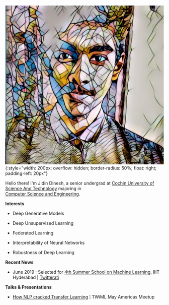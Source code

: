 

![Jidin Dinesh](/img/dp.jpeg){:style="width: 200px; overflow: hidden; border-radius: 50%; float: right; padding-left: 20px"}

Hello there! I'm Jidin Dinesh, a senior undergrad at [Cochin University of Science And Technology](https://cusat.ac.in/) majoring in             
[Computer Science and Engineering](http://soe.cusat.ac.in/pages/division/div_cs.php).
 

**Interests**

* Deep Generative Models
  
* Deep Unsupervised Learning

* Federated Learning

* Interpretability of Neural Networks
               
* Robustness of Deep Learning

**Recent News**
* June 2019 : Selected for [4th Summer School on Machine Learning](http://cvit.iiit.ac.in/mlsummerschool2019/), IIIT Hyderabad | [Twitterati](https://twitter.com/JidinDinesh/status/1147860847663861760)
              

**Talks & Presentations**

* [How NLP cracked Transfer Learning](https://twimlai.com/meetups/bert-pre-training-of-deep-bidirectional-transformers-for-language-understanding/) ¦ TWiML May Americas Meetup

<div style="margin: 150px;"></div>
